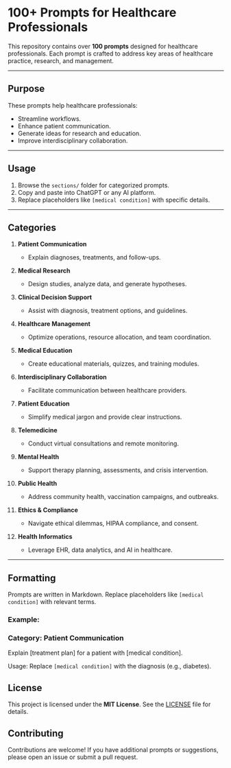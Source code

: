 # 100+ Prompts for Healthcare Professionals

This repository contains over **100 prompts** designed for healthcare professionals. Each prompt is crafted to address key areas of healthcare practice, research, and management.

---

## Purpose

These prompts help healthcare professionals:

- Streamline workflows.
- Enhance patient communication.
- Generate ideas for research and education.
- Improve interdisciplinary collaboration.

---

## Usage

1. Browse the `sections/` folder for categorized prompts.
2. Copy and paste into ChatGPT or any AI platform.
3. Replace placeholders like `[medical condition]` with specific details.

---

## Categories

1. **Patient Communication**
   - Explain diagnoses, treatments, and follow-ups.

2. **Medical Research**
   - Design studies, analyze data, and generate hypotheses.

3. **Clinical Decision Support**
   - Assist with diagnosis, treatment options, and guidelines.

4. **Healthcare Management**
   - Optimize operations, resource allocation, and team coordination.

5. **Medical Education**
   - Create educational materials, quizzes, and training modules.

6. **Interdisciplinary Collaboration**
   - Facilitate communication between healthcare providers.

7. **Patient Education**
   - Simplify medical jargon and provide clear instructions.

8. **Telemedicine**
   - Conduct virtual consultations and remote monitoring.

9. **Mental Health**
   - Support therapy planning, assessments, and crisis intervention.

10. **Public Health**
    - Address community health, vaccination campaigns, and outbreaks.

11. **Ethics & Compliance**
    - Navigate ethical dilemmas, HIPAA compliance, and consent.

12. **Health Informatics**
    - Leverage EHR, data analytics, and AI in healthcare.

---

## Formatting

Prompts are written in Markdown. Replace placeholders like `[medical condition]` with relevant terms.

### Example:

### Category: Patient Communication

Explain [treatment plan] for a patient with [medical condition].

Usage: Replace `[medical condition]` with the diagnosis (e.g., diabetes).

## License
This project is licensed under the **MIT License**. See the [LICENSE](LICENSE) file for details.

## Contributing
Contributions are welcome! If you have additional prompts or suggestions, please open an issue or submit a pull request.
